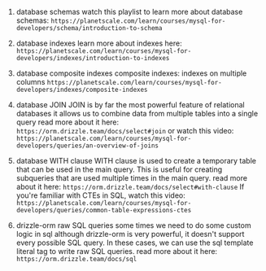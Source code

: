 1. database schemas
   watch this playlist to learn more about database schemas:
   `https://planetscale.com/learn/courses/mysql-for-developers/schema/introduction-to-schema`

2. database indexes
   learn more about indexes here:
   `https://planetscale.com/learn/courses/mysql-for-developers/indexes/introduction-to-indexes`

3. database composite indexes
   composite indexes: indexes on multiple columns
   `https://planetscale.com/learn/courses/mysql-for-developers/indexes/composite-indexes`

4. database JOIN
   JOIN is by far the most powerful feature of relational databases
   it allows us to combine data from multiple tables into a single query
   read more about it here: `https://orm.drizzle.team/docs/select#join`
   or watch this video:
   `https://planetscale.com/learn/courses/mysql-for-developers/queries/an-overview-of-joins`

5. database WITH clause
   WITH clause is used to create a temporary table that can be used in the
   main query. This is useful for creating subqueries that are used multiple
   times in the main query.
   read more about it here: `https://orm.drizzle.team/docs/select#with-clause`
   If you're familiar with CTEs in SQL, watch this video:
   `https://planetscale.com/learn/courses/mysql-for-developers/queries/common-table-expressions-ctes`

6. drizzle-orm raw SQL queries
   some times we need to do some custom logic in sql
   although drizzle-orm is very powerful, it doesn't support every possible
   SQL query. In these cases, we can use the sql template literal tag
   to write raw SQL queries.
   read more about it here: `https://orm.drizzle.team/docs/sql`
